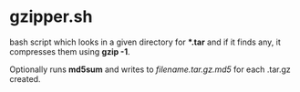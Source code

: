 # gzipper.sh

bash script which looks in a given directory for **\*.tar** and if it finds any, it compresses them using **gzip -1**.  

Optionally runs **md5sum** and writes to *filename.tar.gz.md5* for each .tar.gz created.
